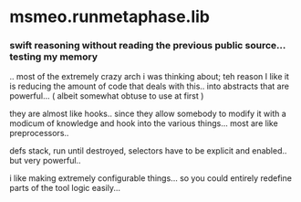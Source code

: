 # msmeo.runmetaphase.lib

### swift reasoning without reading the previous public source...  testing my memory

.. most of the extremely crazy arch i was thinking about; teh reason I like it is reducing the amount of code that deals with this.. into abstracts that are powerful... ( albeit somewhat obtuse to use at first )

they are almost like hooks.. since they allow somebody to modify it with a modicum of knowledge and hook into the various things... most are like preprocessors.. 

defs stack, run until destroyed, selectors have to be explicit and enabled.. but very powerful.. 

i like making extremely configurable things... so you could entirely redefine parts of the tool logic easily... 
